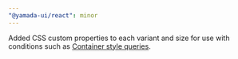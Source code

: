 ```yaml
---
"@yamada-ui/react": minor
---
```


Added CSS custom properties to each variant and size for use with conditions such as [Container style queries](https://developer.mozilla.org/en-US/docs/Web/CSS/CSS_containment/Container_size_and_style_queries#container_style_queries).

